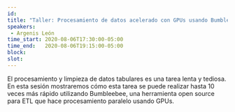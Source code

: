 ```yaml
---
id: 
title: "Taller: Procesamiento de datos acelerado con GPUs usando Bumblebee"
speakers:
 - Argenis León
time_start: 2020-08-06T17:30:00-05:00
time_end:   2020-08-06T19:15:00-05:00
block: 
slot: 
---
```


El procesamiento y limpieza de datos tabulares es una tarea lenta y tediosa. En esta sesión mostraremos cómo esta tarea se puede realizar hasta 10 veces más rápido utilizando Bumbleebee, una herramienta open source para ETL que hace procesamiento paralelo usando GPUs.